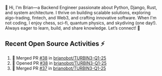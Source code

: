 👋 Hi, I'm Brian—a Backend Engineer passionate about Python, Django, Rust, and system architecture. I thrive on building scalable solutions, exploring algo-trading, fintech, and Web3, and crafting innovative software. When I'm not coding, I enjoy chess, sci-fi, quantum physics, and skydiving (one day!). Always eager to learn, build, and share knowledge. Let’s connect! 🚀

## Recent Open Source Activities ⚡️
<!--START_SECTION:activity-->
1. 🎉 Merged PR [#38](https://github.com/brianobot/TURBIN3-Q1-25/pull/38) in [brianobot/TURBIN3-Q1-25](https://github.com/brianobot/TURBIN3-Q1-25)
2. 💪 Opened PR [#38](https://github.com/brianobot/TURBIN3-Q1-25/pull/38) in [brianobot/TURBIN3-Q1-25](https://github.com/brianobot/TURBIN3-Q1-25)
3. 🎉 Merged PR [#37](https://github.com/brianobot/TURBIN3-Q1-25/pull/37) in [brianobot/TURBIN3-Q1-25](https://github.com/brianobot/TURBIN3-Q1-25)
<!--END_SECTION:activity-->

<!--
brianobot/brianobot is a ✨ special ✨ repository because its `README.md` (this file) appears on your GitHub profile.
You can click the Preview link to take a look at your changes.
--->

